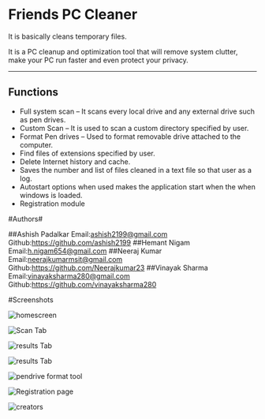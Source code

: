 Friends PC Cleaner
=========

It is basically cleans temporary files.

It is a PC cleanup and optimization tool that will remove system clutter, make your PC run faster and even protect your privacy. 

----------

## Functions ##

- Full system scan – It scans every local drive and any external drive such as pen drives.
- Custom Scan – It is used to scan a custom directory specified by user.
- Format Pen drives – Used to format removable drive attached to the computer.
- Find files of extensions specified by user.
- Delete Internet history and cache.   
- Saves the number and list of files cleaned in a text file so that user as a log.
- Autostart options when used makes the application start when the when windows is loaded.
- Registration module

#Authors#

##Ashish Padalkar 
 Email:ashish2199@gmail.com 
 Github:https://github.com/ashish2199
##Hemant Nigam    
 Email:h.nigam654@gmail.com
##Neeraj Kumar    
 Email:neerajkumarmsit@gmail.com 
 Github:https://github.com/Neerajkumar23
##Vinayak Sharma  
 Email:vinayaksharma280@gmail.com 
 Github:https://github.com/vinayaksharma280

#Screenshots

![homescreen](http://i.imgur.com/B0XAdZX.png)
 
![Scan Tab](http://i.imgur.com/Jpb4mRi.png)

![results Tab](http://i.imgur.com/eFPifMj.png)

![results Tab](http://i.imgur.com/GM46Vwa.png)

![pendrive format tool](http://i.imgur.com/l2BwNdf.png)

![Registration page](http://i.imgur.com/OmE9l0z.png)

![creators ](http://i.imgur.com/JlBRmfT.png?1) 

 
